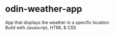 # odin-weather-app
App that displays the weather in a specific location  
Build with Javascript, HTML & CSS
